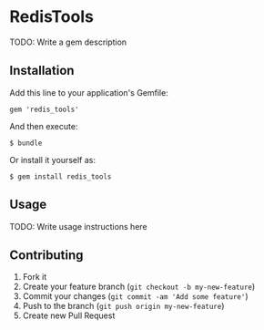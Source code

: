 # RedisTools

TODO: Write a gem description

## Installation

Add this line to your application's Gemfile:

    gem 'redis_tools'

And then execute:

    $ bundle

Or install it yourself as:

    $ gem install redis_tools

## Usage

TODO: Write usage instructions here

## Contributing

1. Fork it
2. Create your feature branch (`git checkout -b my-new-feature`)
3. Commit your changes (`git commit -am 'Add some feature'`)
4. Push to the branch (`git push origin my-new-feature`)
5. Create new Pull Request
